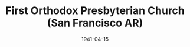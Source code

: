---
date: &id001 1941-04-15
end_date: null
location:
  address: 1350 Lawton Street
  city: San Francisco
  state: AR
minister:
- end: 1970-01-01
  name: Robert Atwell
  start: 1941-04-15
  type: Pastor
- end: 1970-01-01
  name: Carl Ahlfeldt
  start: 1970-01-01
  type: Pastor
- end: 1970-01-01
  name: Edwards Elliott
  start: 1970-01-01
  type: Pastor
- end: 1970-01-01
  name: Sal Solis
  start: 1970-01-01
  type: Pastor
- end: 1970-01-01
  name: Robert Newsom
  start: 1970-01-01
  type: Pastor
- end: 1970-01-01
  name: Albert Steever
  start: 1970-01-01
  type: Pastor
- end: null
  name: Robert Abbott
  start: 1970-01-01
  type: Pastor
- end: 1970-01-01
  name: Charles McIlhenny
  start: 1970-01-01
  type: Pastor
- end: null
  name: Glenn Ferrell
  start: 1970-01-01
  type: Pastor
ministers:
- Robert Atwell
- Carl Ahlfeldt
- Edwards Elliott
- Sal Solis
- Robert Newsom
- Albert Steever
- Robert Abbott
- Charles McIlhenny
- Glenn Ferrell
name: First Orthodox Presbyterian Church
names:
- end: null
  name: First Orthodox Presbyterian Church
  start: 1941-04-15
origination_date: *id001
raw_data: "AR San Francisco\nFirst Orthodox Presbyterian Church  (April 15, 1941\u2013\
  \ )\n1350 Lawton Street\nPastors: Robert Atwell, 1941\u201343\nCarl Ahlfeldt, 1943\u2013\
  50\nEdwards Elliott, 1950\u201356\nSal Solis, 1958\u201362\nRobert Newsom, 1962\u2013\
  64\nAlbert Steever, 1966\u201370\nRobert Abbott, 1972\nCharles McIlhenny, 1974\u2013\
  2005\nGlenn Ferrell, 2010\u2013"
states:
- AR
status:
  active: true
  end_date: null
  reason: null
  received_from: null
  withdrawal_to: null
title: First Orthodox Presbyterian Church (San Francisco AR)
year_established:
- 1941

---